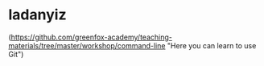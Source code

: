 # ladanyiz
(https://github.com/greenfox-academy/teaching-materials/tree/master/workshop/command-line "Here you can learn to use Git")
